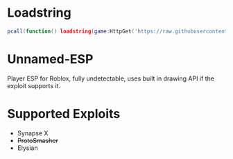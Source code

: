 # Loadstring
```lua
pcall(function() loadstring(game:HttpGet('https://raw.githubusercontent.com/ic3w0lf22/Unnamed-ESP/master/UnnamedESP.lua'))() end)
```

# Unnamed-ESP
Player ESP for Roblox, fully undetectable, uses built in drawing API if the exploit supports it.

# Supported Exploits
 * Synapse X
 * ~~ProtoSmasher~~
 * Elysian
